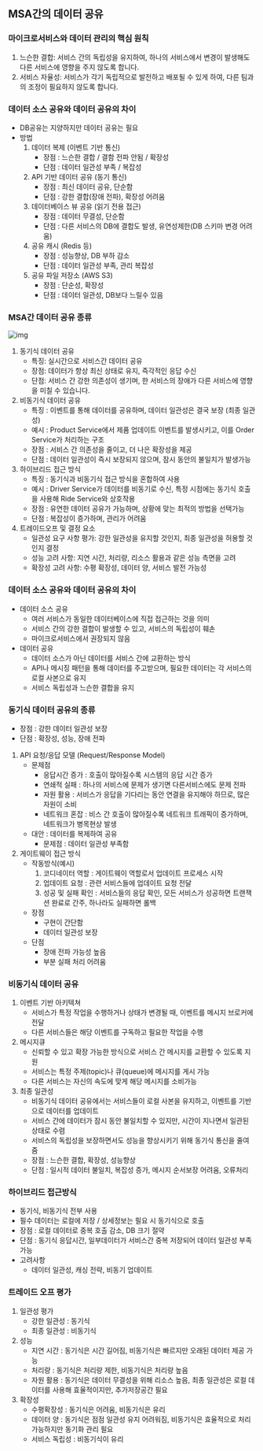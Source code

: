 ## MSA간의 데이터 공유

### 마이크로서비스와 데이터 관리의 핵심 원칙
1. 느슨한 결합: 서비스 간의 독립성을 유지하여, 하나의 서비스에서 변경이 발생해도 다른 서비스에 영향을 주지 않도록 합니다.
2. 서비스 자율성: 서비스가 각기 독립적으로 발전하고 배포될 수 있게 하여, 다른 팀과의 조정이 필요하지 않도록 합니다.

### 데이터 소스 공유와 데이터 공유의 차이
- DB공유는 지양하지만 데이터 공유는 필요 
- 방법
    1. 데이터 복제 (이벤트 기반 통신)
       - 장점 : 느슨한 결합 / 결함 전파 안됨 / 확장성
       - 단점 : 데이터 일관성 부족 / 복잡성
    2. API 기반 데이터 공유 (동기 통신)
        - 장점 : 최신 데이터 공유, 단순함
        - 단점 : 강한 결합(장애 전파), 확장성 어려움
    3. 데이터베이스 뷰 공유 (읽기 전용 접근)
        - 장점 : 데이터 무결성, 단순함
        - 단점 : 다른 서비스의 DB에 결합도 발생, 유연성제한(DB 스키마 변경 어려움)
    4. 공유 캐시 (Redis 등)
        - 장점 : 성능향상, DB 부하 감소
        - 단점 : 데이터 일관성 부족, 관리 복잡성
    5. 공유 파일 저장소 (AWS S3)
        - 장점 : 단순성, 확장성
        - 단점 : 데이터 일관성, DB보다 느릴수 있음

### MSA간 데이터 공유 종류
![img](https://substackcdn.com/image/fetch/f_auto,q_auto:good,fl_progressive:steep/https%3A%2F%2Fsubstack-post-media.s3.amazonaws.com%2Fpublic%2Fimages%2F111e893a-29b4-45c8-b8fd-d5bee6f21a86_1444x1600.png)
1. 동기식 데이터 공유
   - 특징: 실시간으로 서비스간 데이터 공유
   - 장점: 데이터가 항상 최신 상태로 유지, 즉각적인 응답 수신
   - 단점: 서비스 간 강한 의존성이 생기며, 한 서비스의 장애가 다른 서비스에 영향을 미칠 수 있습니다.
2. 비동기식 데이터 공유
    - 특징 : 이벤트를 통해 데이터를 공유하며, 데이터 일관성은 결국 보장 (최종 일관성)
    - 예시 : Product Service에서 제품 업데이트 이벤트를 발생시키고, 이를 Order Service가 처리하는 구조
    - 장점 : 서비스 간 의존성을 줄이고, 더 나은 확장성을 제공
    - 단점 : 데이터 일관성이 즉시 보장되지 않으며, 잠시 동안의 불일치가 발생가능
3. 하이브리드 접근 방식 
    - 특징 : 동기식과 비동기식 접근 방식을 혼합하여 사용
    - 예시 : Driver Service가 데이터를 비동기로 수신, 특정 시점에는 동기식 호출을 사용해 Ride Service와 상호작용
    - 장점 : 유연한 데이터 공유가 가능하며, 상황에 맞는 최적의 방법을 선택가능
    - 단점 : 복잡성이 증가하며, 관리가 어려움
4. 트레이드오프 및 결정 요소
    - 일관성 요구 사항 평가: 강한 일관성을 유지할 것인지, 최종 일관성을 허용할 것인지 결정
    - 성능 고려 사항: 지연 시간, 처리량, 리소스 활용과 같은 성능 측면을 고려
    - 확장성 고려 사항: 수평 확장성, 데이터 양, 서비스 발전 가능성

### 데이터 소스 공유와 데이터 공유의 차이
- 데이터 소스 공유
  - 여러 서비스가 동일한 데이터베이스에 직접 접근하는 것을 의미
  - 서비스 간의 강한 결합이 발생할 수 있고, 서비스의 독립성이 훼손
  - 마이크로서비스에서 권장되지 않음
- 데이터 공유
  - 데이터 소스가 아닌 데이터를 서비스 간에 교환하는 방식
  - API나 메시징 패턴을 통해 데이터를 주고받으며, 필요한 데이터는 각 서비스의 로컬 사본으로 유지
  - 서비스 독립성과 느슨한 결합을 유지

### 동기식 데이터 공유의 종류
- 장점 : 강한 데이터 일관성 보장
- 단점 : 확장성, 성능, 장애 전파
1. API 요청/응답 모델 (Request/Response Model)
    - 문제점
      - 응답시간 증가 :  호출이 많아질수록 시스템의 응답 시간 증가
      - 연쇄적 실패 : 하나의 서비스에 문제가 생기면 다른서비스에도 문제 전파
      - 자원 활용 : 서비스가 응답을 기다리는 동안 연결을 유지해야 하므로, 많은 자원이 소비
      - 네트워크 혼잡 : 비스 간 호출이 많아질수록 네트워크 트래픽이 증가하며, 네트워크가 병목현상 발생
    - 대안 : 데이터를 복제하여 공유
      - 문제점 : 데이터 일관성 부족함
2. 게이트웨이 접근 방식
    - 작동방식(예시)
      1. 코디네이터 역할 : 게이트웨이 역할로서 업데이트 프로세스 시작
      2. 업데이트 요청 : 관련 서비스들에 업데이트 요청 전달
      3. 성공 및 실패 확인 : 서비스들의 응답 확인, 모든 서비스가 성공하면 트랜잭션 완료로 간주, 하나라도 실패하면 롤백
    - 장점
      - 구현이 간단함
      - 데이터 일관성 보장
    - 단점
      - 장애 전파 가능성 높음
      - 부분 실패 처리 어려움

### 비동기식 데이터 공유
1. 이벤트 기반 아키텍쳐
    - 서비스가 특정 작업을 수행하거나 상태가 변경될 때, 이벤트를 메시지 브로커에 전달
    - 다른 서비스들은 해당 이벤트를 구독하고 필요한 작업을 수행
2. 메시지큐
    - 신뢰할 수 있고 확장 가능한 방식으로 서비스 간 메시지를 교환할 수 있도록 지원
    - 서비스는 특정 주제(topic)나 큐(queue)에 메시지를 게시 가능
    - 다른 서비스는 자신의 속도에 맞게 해당 메시지를 소비가능
3. 최종 일관성
    - 비동기식 데이터 공유에서는 서비스들이 로컬 사본을 유지하고, 이벤트를 기반으로 데이터를 업데이트
    - 서비스 간에 데이터가 잠시 동안 불일치할 수 있지만, 시간이 지나면서 일관된 상태로 수렴
    - 서비스의 독립성을 보장하면서도 성능을 향상시키기 위해 동기식 통신을 줄여줌
    - 장점 : 느슨한 결합, 확장성, 성능향상
    - 단점 : 일시적 데이터 불일치, 복잡성 증가, 메시지 순서보장 어려움, 오류처리

### 하이브리드 접근방식
- 동기식, 비동기식 전부 사용
- 필수 데이터는 로컬에 저장 / 상세정보는 필요 시 동기식으로 호출
- 장점 : 로컬 데이터로 중복 호출 감소, DB 크기 절약
- 단점 : 동기식 응답시간, 일부데이터가 서비스간 중복 저장되어 데이터 일관성 부족 가능
- 고려사항
  - 데이터 일관성, 캐싱 전략, 비동기 업데이트

### 트레이드 오프 평가
1. 일관성 평가
    - 강한 일관성 : 동기식
    - 최종 일관성 : 비동기식
2. 성능
   - 지연 시간 : 동기식은 시간 길어짐, 비동기식은 빠르지만 오래된 데이터 제공 가능
   - 처리량 : 동기식은 처리량 제한, 비동기식은 처리량 높음
   - 자원 활용 : 동기식은 데이터 무결성을 위해 리소스 높음, 최종 일관성은 로컬 데이터를 사용해 효율적이지만, 추가저장공간 필요
3. 확장성
    - 수평확장성 : 동기식은 어려움, 비동기식은 유리
    - 데이터 양 : 동기식은 점점 일관성 유지 어려워짐, 비동기식은 효율적으로 처리 가능하지만 동기화 관리 필요
    - 서비스 독립성 : 비동기식이 유리

